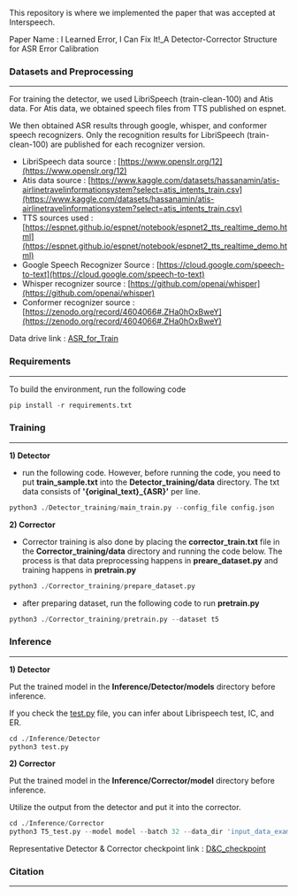 This repository is where we implemented the paper that was accepted at Interspeech.

Paper Name : I Learned Error, I Can Fix It!_A Detector-Corrector Structure for ASR Error Calibration

### **Datasets and Preprocessing**

---

For training the detector, we used LibriSpeech (train-clean-100) and Atis data. For Atis data, we obtained speech files from TTS published on espnet.

We then obtained ASR results through google, whisper, and conformer speech recognizers.  Only the recognition results for LibriSpeech (train-clean-100) are published for each recognizer version.

- LibriSpeech data source : [https://www.openslr.org/12](https://www.openslr.org/12)
- Atis data source : [https://www.kaggle.com/datasets/hassanamin/atis-airlinetravelinformationsystem?select=atis_intents_train.csv](https://www.kaggle.com/datasets/hassanamin/atis-airlinetravelinformationsystem?select=atis_intents_train.csv)
- TTS sources used : [https://espnet.github.io/espnet/notebook/espnet2_tts_realtime_demo.html](https://espnet.github.io/espnet/notebook/espnet2_tts_realtime_demo.html)
- Google Speech Recognizer Source : [https://cloud.google.com/speech-to-text](https://cloud.google.com/speech-to-text)
- Whisper recognizer source : [https://github.com/openai/whisper](https://github.com/openai/whisper)
- Conformer recognizer source : [https://zenodo.org/record/4604066#.ZHa0hOxBweY](https://zenodo.org/record/4604066#.ZHa0hOxBweY)

Data drive link : [ASR_for_Train](https://sogang365-my.sharepoint.com/:f:/g/personal/yeen214_o365_sogang_ac_kr/EpYzziwG-WRKtDSmjJFxFrsBGeeXWzZuuTNMaxmFuNRgsw?e=mEqdQO)

### **Requirements**

---

To build the environment, run the following code

```python
pip install -r requirements.txt
```

### **Training**

---

**1) Detector**

- run the following code. However, before running the code, you need to put **train_sample.txt** into the **Detector_training/data** directory. The txt data consists of **'{original_text}_{ASR}'** per line.

```python
python3 ./Detector_training/main_train.py --config_file config.json
```

**2) Corrector**

- Corrector training is also done by placing the **corrector_train.txt** file in the **Corrector_training/data** directory and running the code below. The process is that data preprocessing happens in **preare_dataset.py** and training happens in **pretrain.py**

```python
python3 ./Corrector_training/prepare_dataset.py 
```

- after preparing dataset, run the following code to run **pretrain.py**

```python
python3 ./Corrector_training/pretrain.py --dataset t5
```

### Inference

---

**1) Detector** 

Put the trained model in the **Inference/Detector/models** directory before inference.

If you check the [test.py](http://test.py/) file, you can infer about Librispeech test, IC, and ER.

```python
cd ./Inference/Detector
python3 test.py
```

**2) Corrector** 

Put the trained model in the **Inference/Corrector/model** directory before inference.

Utilize the output from the detector and put it into the corrector.

```python
cd ./Inference/Corrector
python3 T5_test.py --model model --batch 32 --data_dir 'input_data_example/er/final_er_test.csv' --max_src_len 512 --max_trg_len 512
```

Representative Detector & Corrector checkpoint link : [D&C_checkpoint](https://sogang365-my.sharepoint.com/:f:/g/personal/yeen214_o365_sogang_ac_kr/EhHvKsw5vlNEojFIzP9kEVUB8t9CDP5TTz6vn-Ah6HXYAw?e=i9ldNe)

### **Citation**

---
